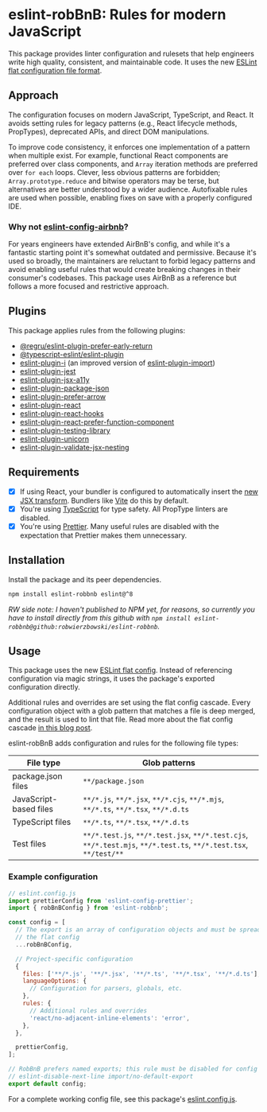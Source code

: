 # eslint-robBnB: Rules for modern JavaScript

This package provides linter configuration and rulesets that help engineers write high quality, consistent, and maintainable code. It uses the new [ESLint flat configuration file format](https://eslint.org/docs/latest/use/configure/configuration-files-new).

## Approach

The configuration focuses on modern JavaScript, TypeScript, and React. It avoids setting rules for legacy patterns (e.g., React lifecycle methods, PropTypes), deprecated APIs, and direct DOM manipulations.

To improve code consistency, it enforces one implementation of a pattern when multiple exist. For example, functional React components are preferred over class components, and `Array` iteration methods are preferred over `for each` loops. Clever, less obvious patterns are forbidden; `Array.prototype.reduce` and bitwise operators may be terse, but alternatives are better understood by a wider audience. Autofixable rules are used when possible, enabling fixes on save with a properly configured IDE.

### Why not [eslint-config-airbnb](https://github.com/airbnb/javascript/tree/master/packages/eslint-config-airbnb)?

For years engineers have extended AirBnB's config, and while it's a fantastic starting point it's somewhat outdated and permissive. Because it's used so broadly, the maintainers are reluctant to forbid legacy patterns and avoid enabling useful rules that would create breaking changes in their consumer's codebases. This package uses AirBnB as a reference but follows a more focused and restrictive approach.

## Plugins

This package applies rules from the following plugins:

- [@regru/eslint-plugin-prefer-early-return](https://github.com/regru/eslint-plugin-prefer-early-return)
- [@typescript-eslint/eslint-plugin](https://github.com/typescript-eslint/typescript-eslint)
- [eslint-plugin-i](https://github.com/un-es/eslint-plugin-i) (an improved version of [eslint-plugin-import](https://github.com/import-js/eslint-plugin-import))
- [eslint-plugin-jest](https://github.com/jest-community/eslint-plugin-jest)
- [eslint-plugin-jsx-a11y](https://github.com/jsx-eslint/eslint-plugin-jsx-a11y)
- [eslint-plugin-package-json](https://github.com/zetlen/eslint-plugin-package-json)
- [eslint-plugin-prefer-arrow](https://github.com/TristonJ/eslint-plugin-prefer-arrow)
- [eslint-plugin-react](https://github.com/jsx-eslint/eslint-plugin-react)
- [eslint-plugin-react-hooks](https://www.npmjs.com/package/eslint-plugin-react-hooks)
- [eslint-plugin-react-prefer-function-component](https://github.com/tatethurston/eslint-plugin-react-prefer-function-component)
- [eslint-plugin-testing-library](https://github.com/testing-library/eslint-plugin-testing-library)
- [eslint-plugin-unicorn](https://github.com/sindresorhus/eslint-plugin-unicorn)
- [eslint-plugin-validate-jsx-nesting](https://github.com/MananTank/eslint-plugin-validate-jsx-nesting)

## Requirements

- [x] If using React, your bundler is configured to automatically insert the [new JSX transform](https://legacy.reactjs.org/blog/2020/09/22/introducing-the-new-jsx-transform.html). Bundlers like [Vite](https://vitejs.dev/) do this by default.
- [x] You're using [TypeScript](typescriptlang.org/) for type safety. All PropType linters are disabled.
- [x] You're using [Prettier](https://prettier.io/). Many useful rules are disabled with the expectation that Prettier makes them unnecessary.

## Installation

Install the package and its peer dependencies.

```sh
npm install eslint-robbnb eslint@^8
```

_RW side note: I haven't published to NPM yet, for reasons, so currently you have to install directly from this github with `npm install eslint-robbnb@github:robwierzbowski/eslint-robbnb`._

## Usage

This package uses the new [ESLint flat config](https://eslint.org/docs/latest/use/configure/configuration-files-new). Instead of referencing configuration via magic strings, it uses the package's exported configuration directly.

Additional rules and overrides are set using the flat config cascade. Every configuration object with a glob pattern that matches a file is deep merged, and the result is used to lint that file. Read more about the flat config cascade [in this blog post](https://eslint.org/blog/2022/08/new-config-system-part-2/).

eslint-robBnB adds configuration and rules for the following file types:

<!-- prettier-ignore -->
| File type |  Glob patterns |
| --- | --- |
| package.json files | `**/package.json` |
| JavaScript-based files | `**/*.js`, `**/*.jsx`, `**/*.cjs`, `**/*.mjs`, `**/*.ts`, `**/*.tsx`, `**/*.d.ts` |
| TypeScript files | `**/*.ts`, `**/*.tsx`, `**/*.d.ts` |
| Test files | `**/*.test.js`, `**/*.test.jsx`, `**/*.test.cjs`, `**/*.test.mjs`, `**/*.test.ts`, `**/*.test.tsx`, `**/test/**` |

### Example configuration

```js
// eslint.config.js
import prettierConfig from 'eslint-config-prettier';
import { robBnBConfig } from 'eslint-robbnb';

const config = [
  // The export is an array of configuration objects and must be spread into
  // the flat config
  ...robBnBConfig,

  // Project-specific configuration
  {
    files: ['**/*.js', '**/*.jsx', '**/*.ts', '**/*.tsx', '**/*.d.ts'],
    languageOptions: {
      // Configuration for parsers, globals, etc.
    },
    rules: {
      // Additional rules and overrides
      'react/no-adjacent-inline-elements': 'error',
    },
  },

  prettierConfig,
];

// RobBnB prefers named exports; this rule must be disabled for config files
// eslint-disable-next-line import/no-default-export
export default config;
```

For a complete working config file, see this package's [eslint.config.js](https://github.com/robwierzbowski/eslint-robBnB/blob/main/eslint.config.js).
